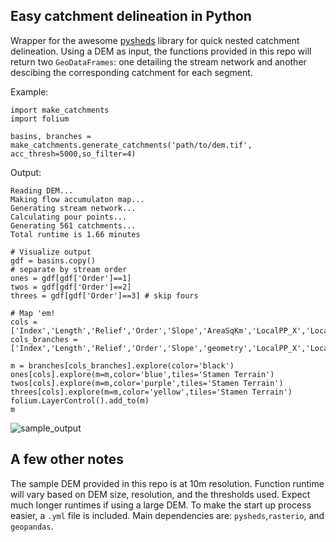 ## Easy catchment delineation in Python

Wrapper for the awesome [pysheds](https://github.com/mdbartos/pysheds) library for quick nested catchment delineation. Using a DEM as input, the functions provided in this repo will return two ```GeoDataFrames```: one detailing the stream network and another descibing the corresponding catchment for each segment.

Example: 
```
import make_catchments
import folium

basins, branches = make_catchments.generate_catchments('path/to/dem.tif', acc_thresh=5000,so_filter=4)
```
Output: 
```
Reading DEM...
Making flow accumulaton map...
Generating stream network...
Calculating pour points...
Generating 561 catchments...
Total runtime is 1.66 minutes
```
```
# Visualize output
gdf = basins.copy()
# separate by stream order
ones = gdf[gdf['Order']==1]
twos = gdf[gdf['Order']==2]
threes = gdf[gdf['Order']==3] # skip fours

# Map 'em!
cols = ['Index','Length','Relief','Order','Slope','AreaSqKm','LocalPP_X','LocalPP_Y','Final_Chain_Val','BasinGeo']
cols_branches = ['Index','Length','Relief','Order','Slope','geometry','LocalPP_X','LocalPP_Y','Final_Chain_Val']

m = branches[cols_branches].explore(color='black')
ones[cols].explore(m=m,color='blue',tiles='Stamen Terrain')
twos[cols].explore(m=m,color='purple',tiles='Stamen Terrain')
threes[cols].explore(m=m,color='yellow',tiles='Stamen Terrain')
folium.LayerControl().add_to(m) 
m
```

![sample_output](https://user-images.githubusercontent.com/51799071/199057768-1a167084-cecc-4795-a2c2-7df79637e0db.PNG)

## A few other notes
The sample DEM provided in this repo is at 10m resolution. Function runtime will vary based on DEM size, resolution, and the thresholds used. Expect much longer runtimes if using a large DEM. To make the start up process easier, a `.yml` file is included. Main dependencies are:  `pysheds`,`rasterio`, and `geopandas`.  
